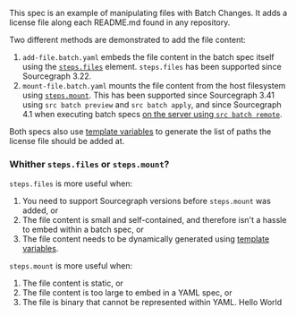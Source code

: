 This spec is an example of manipulating files with Batch Changes. It adds a license file along each README.md found in any repository.

Two different methods are demonstrated to add the file content:

1. `add-file.batch.yaml` embeds the file content in the batch spec itself using the [`steps.files`](https://docs.sourcegraph.com/batch_changes/references/batch_spec_yaml_reference#steps-files) element. `steps.files` has been supported since Sourcegraph 3.22.
2. `mount-file.batch.yaml` mounts the file content from the host filesystem using [`steps.mount`](https://docs.sourcegraph.com/batch_changes/references/batch_spec_yaml_reference#steps-mount). This has been supported since Sourcegraph 3.41 using `src batch preview` and `src batch apply`, and since Sourcegraph 4.1 when executing batch specs [on the server using `src batch remote`](https://docs.sourcegraph.com/batch_changes/how-tos/server_side_file_mounts).

Both specs also use [template variables](https://docs.sourcegraph.com/batch_changes/references/batch_spec_templating#template-variables) to generate the list of paths the license file should be added at.

### Whither `steps.files` or `steps.mount`?

`steps.files` is more useful when:

1. You need to support Sourcegraph versions before `steps.mount` was added, or
1. The file content is small and self-contained, and therefore isn't a hassle to embed within a batch spec, or
1. The file content needs to be dynamically generated using [template variables](https://docs.sourcegraph.com/batch_changes/references/batch_spec_templating#template-variables).

`steps.mount` is more useful when:

1. The file content is static, or
1. The file content is too large to embed in a YAML spec, or
1. The file is binary that cannot be represented within YAML.
Hello World
